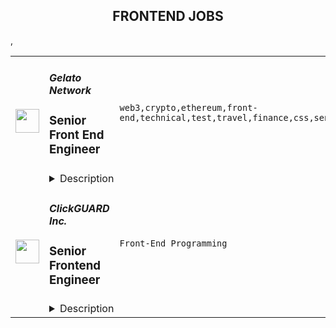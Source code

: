 <div align="center"><h2>FRONTEND JOBS</h2></div><table><tr>
                <td width="100" height="100" rowspan="2">
                    <img src="https://remoteok.com/assets/img/jobs/59c73224e44fd807b7f31656a04a162d1677050170.peg" width="38px" height="auto">
                </td>
                <td width="300">
                    <h5>Gelato Network</h5>
                    <h3>Senior Front End Engineer</h3>
                </td>
                <td width="300">
                    <code>web3,crypto,ethereum,front-end,technical,test,travel,finance,css,senior,go,engineer</code>
                </td>
                <td width="200">
                <text>2 days ago</text>
                </td>
                <td width="100" rowspan="2">
                <a href="https://remoteOK.com/remote-jobs/remote-senior-front-end-engineer-gelato-network-198330" align="right" target="_blank">Apply</a>
                </td>
            </tr>
            <tr>
                <td colspan="3">
                <details><summary>Description</summary>
                <h3><b>Description</b></h3><p>Join our team and work directly with the founders to build the future of Automation for the upcoming decentralized web. Enjoy a lot of perks, travel with us to cool events and participate in amazing off-side retreats with the team!<br>Participate in creating the most sophisticated crypto bot network ever created by designing the smart contracts that will rule them all!</p><p>We are a fully remote team and although we hire globally, there is a strong<b> preference for this role to be based in Central Europe.</b></p><p></p><h3><b>What we offer:</b></h3><br><ul>
<li align="left">A fully remote team with team members in Zug, Paris, New York, Berlin, and many other cool places</li>
<li align="left">Join the "Gelato Legendary Member Club" and work directly with the founders</li>
<li align="left">Participate in building the infrastructure that aims to become the glue between all crypto networks and power the most promising dapps on Ethereum and beyond</li>
<li align="left">Generous Token Package - Get a share of the network's token and be able to participate in the Gelato DAO</li>
<li align="left">Chance to participate in shaping the future of web3 by working together with the biggest projects in this space, such as MakerDAO, Connext, Quickswap, etc.</li>
<li align="left">Worldclass Investors - We are backed by top class VCs and Angels including Dragonfly, Galaxy Digital, ParaFi, Gnosis, Stani Kulechov and many more.</li>
</ul><br><h3><b>Responsibilities:</b></h3><br><ul>
<li align="left">Work together with Product Designers and Product Managers to implement Gelatoâs Front End Specs</li>
<li align="left">Help advanced front end applications such as Sorbet Finance and Gelato Ops</li>
<li align="left">Use a test driven development process to ensure only solid releases make it into production</li>
<li align="left">Participate in sprint planning and standups to discuss priorities and manage issue</li>
</ul><br><h3><b>Requirements:</b></h3><br><ul>
<li align="left">4yrs+ years experience with React.js, Vue.js or similar front-end frameworks</li>
<li align="left">4yrs+ years experience Graph QL</li>
<li align="left">4yrs+years experience with Typescript</li>
<li align="left">Strong CSS skills</li>
<li align="left">You can work with high autonomy</li>
<li align="left">Strong written and verbal communication skills</li>
</ul><br><h3><b>Technologies we use and teach:</b></h3><br><ul><li align="left">React.js</li></ul><br><h3><b>Benefits</b></h3><br><ul>
<li align="left">Work very autonomously</li>
<li align="left">Generous GEL token package</li>
<li align="left">Competitive Salary</li>
<li align="left">Unlimited holiday (yes you heard that right!)</li>
<li align="left">Work together with one of the best technical teams on Ethereum</li>
<li align="left">Build relationships with top blockchain teams which are already Gelato users, including MakerDAO, Instadapp, Zerion, Quickswap and many more</li>
<li align="left">Chance to travel the world to go to exciting events and connect with key players in this industry</li>
<li align="left">Join amazing in-person offsites all over the world</li>
</ul><br/><br/>Please mention the word **ADROITLY** and tag RMzUuOTEuMjAzLjQ0 when applying to show you read the job post completely (#RMzUuOTEuMjAzLjQ0). This is a beta feature to avoid spam applicants. Companies can search these words to find applicants that read this and see they're human.
                </details>
                </td>
            </tr>,<tr>
                <td width="100" height="100" rowspan="2">
                    <img src="https://wwr-pro.s3.amazonaws.com/logos/0074/4123/logo.gif" width="38px" height="auto">
                </td>
                <td width="300">
                    <h5>ClickGUARD Inc.</h5>
                    <h3> Senior Frontend Engineer</h3>
                </td>
                <td width="300">
                    <code>Front-End Programming</code>
                </td>
                <td width="200">
                <text>2 days ago</text>
                </td>
                <td width="100" rowspan="2">
                <a href="https://weworkremotely.com/remote-jobs/clickguard-inc-senior-frontend-engineer" align="right" target="_blank">Apply</a>
                </td>
            </tr>
            <tr>
                <td colspan="3">
                <details><summary>Description</summary>
                <img src="https://we-work-remotely.imgix.net/logos/0074/4123/logo.gif?ixlib=rails-4.0.0&w=50&h=50&dpr=2&fit=fill&auto=compress" />

<p>
  <strong>Headquarters:</strong> America
    <br /><strong>URL:</strong> <a href="https://www.clickguard.com/">https://www.clickguard.com/</a>
</p>

<div><strong>About the role</strong></div><ul>
<li>Leading the front-end development for our SaaS productI</li>
<li>mplementing new user-facing features using React.js</li>
<li>Building reusable components and front-end libraries </li>
<li>Optimizing components for maximum performance across a variety of browsers and web-capable devices </li>
<li>Translating user stories, specs, and wireframes into high-quality code that delivers value to the end-user </li>
<li>Reporting to the Head of Product and Technical Team Lead<br><br>
</li>
</ul><div><strong>What qualifies you for this role?</strong></div><ul>
<li>You have strong Computer Science fundamentals</li>
<li>You've demonstrated experience as a senior frontend developer using React.js</li>
<li>You have excellent JavaScript knowledge in front end libraries and React.js</li>
<li>ecosystem</li>
<li>You have deep experience with UI libraries and design system</li>
<li>You are familiar with code versioning tools like git</li>
<li>You have experience developing analytical, data-driven web applications</li>
<li>You have versatility in the JavaScript ecosystem and programming languages in</li>
<li>general</li>
<li>Clear background in building Software as a Service, ad tech, and/or</li>
<li>cybersecurity tech</li>
<li>You have experience with Test-Driven Development</li>
<li>You have experience working remotely<br><br>
</li>
</ul><div><strong>What's in it for you?</strong></div><ul>
<li>Competitive salary + performance bonuses</li>
<li>Senior Frontend Engineer job description 2</li>
<li>Work that fits your personality and lifestyle</li>
<li>Your hours are flexible, and so is your vacation</li>
<li>You can work from anywhere in the world - We work remotely!</li>
<li>Join and help shape the future of PPC advertising</li>
<li>Once a year all expenses paid company get-togethers</li>
</ul><div><br></div>

<p><strong>To apply:</strong> <a href="https://weworkremotely.com/remote-jobs/clickguard-inc-senior-frontend-engineer">https://weworkremotely.com/remote-jobs/clickguard-inc-senior-frontend-engineer</a></p>

                </details>
                </td>
            </tr>,<tr>
                <td width="100" height="100" rowspan="2">
                    <img src="https://wwr-pro.s3.amazonaws.com/logos/0076/2123/logo.gif" width="38px" height="auto">
                </td>
                <td width="300">
                    <h5>Chorus One</h5>
                    <h3> Front End Software Engineer</h3>
                </td>
                <td width="300">
                    <code>Front-End Programming</code>
                </td>
                <td width="200">
                <text>3 days ago</text>
                </td>
                <td width="100" rowspan="2">
                <a href="https://weworkremotely.com/remote-jobs/chorus-one-front-end-software-engineer" align="right" target="_blank">Apply</a>
                </td>
            </tr>
            <tr>
                <td colspan="3">
                <details><summary>Description</summary>
                <img src="https://we-work-remotely.imgix.net/logos/0076/2123/logo.gif?ixlib=rails-4.0.0&w=50&h=50&dpr=2&fit=fill&auto=compress" />

<p>
  <strong>Headquarters:</strong> Switzerland
    <br /><strong>URL:</strong> <a href="https://chorus.one">https://chorus.one</a>
</p>

<div>
<strong>Job description<br></strong><br>
</div><div>Chorus One is one of the leading operators of infrastructure for Proof-of-Stake networks and decentralized protocols. Tens of thousands of retail customers and institutions are staking billions in assets through our infrastructure helping to secure protocols and earn rewards. Our mission is to Operate infrastructure for decentralized networks that increase freedom and sovereignty. We are a diverse team of around 50 people distributed all over the globe. We value radical transparency, striving for excellence and continuous improvement while treating each other with kindness and generosity. If this sounds like you, we'd love to hear from you.<br><br>
</div><div>We are seeking a <strong>Front End Software Engineer</strong> to build data dashboards and web applications - to enable clients and retail users to interact with our business offerings. This position is a unique opportunity to work with an experienced team on cutting-edge blockchain networks and financial services around cryptocurrency.<br><br>
</div><div>
<br><strong>Responsibilities</strong>
</div><ul>
<li>Work closely with fellow engineers, business team, and product stakeholders to best understand their needs.</li>
<li>Design and develop web applications, monitoring tools, and data dashboards - to best serve the needs of the above.</li>
<li>Work on large-scale, custom-designed software development project</li>
</ul><div>
<br><strong>We offer</strong>
</div><ul>
<li>Competitive salary $80k - 130k/year + Equity </li>
<li>Autonomy and ownership in a friendly and supportive work environment and the opportunity for rapid growth</li>
<li>All-expense paid team retreats at various destinations (Coronavirus permitting). Past retreats took place in Egypt, Serbia, Kenya, USA, South Korea, and Dubai.</li>
<li>Remote, but not alone. We are a strong global collaborative environment.</li>
<li>Remote working budget (Laptop, co-working space, etc)</li>
<li>Personal development budget</li>
<li>Gather experience and build your network in the vibrant crypto ecosystem.</li>
<li>Learn about state-of-the-art protocols that lay the foundation for an open, transparent, and programmable financial system.</li>
</ul><div>
<strong>Job requirements<br></strong><br>
</div><div><strong>What we are looking for</strong></div><ul>
<li>3 years experience with working as a Front End Developer, preferably in remote environment</li>
<li>Fundamental knowledge of frontend languages (JavaScript/TypeScript, HTML, CSS) and experience with major frontend Javascript libraries, preferably React or vue.js</li>
<li>Experience working in a production-ready environment</li>
<li>Ability to write high-quality, well-tested code and passion for automated testing</li>
<li>Familiarity with Front End testing suites like playwright, jest, cypress or equivalent.</li>
<li>Comfortable working remotely with a high degree of autonomy</li>
<li>Interest in learning about cryptocurrencies and blockchains</li>
<li>Passion for creating nice user interfaces and a seamless user experience</li>
</ul><div><strong>Nice to have:</strong></div><ul>
<li>Experience building CI/CD pipelines for deploying web products</li>
<li>Experience with working on large-scale, distributed systems (Kubernetes)</li>
<li>Basic experience with UX design concepts (prototyping, wireframes)</li>
<li>Knowledge of or prior experience in the cryptocurrency and blockchain space</li>
<li>Experience with Postgres or other SQL databases</li>
</ul>

<p><strong>To apply:</strong> <a href="https://weworkremotely.com/remote-jobs/chorus-one-front-end-software-engineer">https://weworkremotely.com/remote-jobs/chorus-one-front-end-software-engineer</a></p>

                </details>
                </td>
            </tr>,<tr>
                <td width="100" height="100" rowspan="2">
                    <img src="https://pbs.twimg.com/profile_images/1445184469132926979/udMW3mSs_400x400.jpg" width="38px" height="auto">
                </td>
                <td width="300">
                    <h5>Slab</h5>
                    <h3>Senior Frontend Engineer</h3>
                </td>
                <td width="300">
                    <code></code>
                </td>
                <td width="200">
                <text>0 days ago</text>
                </td>
                <td width="100" rowspan="2">
                <a href="https://jobs.lever.co/slab/287fe35f-9e9d-4d5a-a2d5-d1d7fc67c347" align="right" target="_blank">Apply</a>
                </td>
            </tr>
            <tr>
                <td colspan="3">
                <details><summary>Description</summary>
                <div class="section page-centered" data-qa="job-description"><div><b style="font-size: 18px">About: </b></div><div><br></div><div>At&nbsp;<a href="https://slab.com/" class="postings-link">Slab</a>, we believe that knowledge is the foundation of any organization's success. When a team's collective knowledge is accessible, that team's potential is limitless. That's why we're making the workplace a source of learning and purpose through knowledge-sharing. Our product helps teams easily create, organize, and discover knowledge across the entire company, from non-technical to tech-savvy. Thousands of customers rely on Slab across their entire workforces, including Asana, Benchling, and Fivetran.</div><div><br></div><div>As a small product-focused company, you'll join a team of experienced engineers, working on shipping features that delight users, fixing issues that get in their way while keeping our codebase, infrastructure, and tooling modern and well-maintained. We are globally distributed, with processes that minimize meetings and overhead, letting makers build on the maker's schedule.</div></div><div class="section page-centered"><div><h3>Technologies we use</h3><ul class="posting-requirements plain-list"><ul><li>React + TypeScript + Sass</li><li>GraphQL + Apollo + Absinthe</li><li>Elixir + Phoenix</li><li>Postgres + Redis</li><li>Docker + Kubernetes</li><li>Google Cloud Platform </li></ul></ul></div></div><div class="section page-centered"><div><h3>Sound like you? </h3><ul class="posting-requirements plain-list"><ul><li>You have a strong technical background, with experience solving complex engineering challenges</li><li>You love delighting users with great product experiences and resolving issues that get in their way</li><li>You're curious to learn and demonstrate the ability to do so very quickly</li><li>You communicate with clearly and concisely, whether with teammates or users</li><li>You are self-motivated and possess a strong work ethic</li><li>You are passionate about knowledge-sharing and identify with Slab's mission and values</li></ul></ul></div></div><div class="section page-centered"><div><h3>What we value:</h3><ul class="posting-requirements plain-list"><ul><li><b>Stay lean</b>&nbsp;- We strive for the greatest possible impact with the fewest number of employees. We empower our teammates with the most leveraged tools and efficient processes.</li><li><b>Default to open</b>&nbsp;- We encourage and nurture open exchanges of knowledge and ideas — while acting with respect and regard for each other.</li><li><b>Think rigorously</b>&nbsp;- We act and execute after careful thought and examination of known information, while acknowledging the risks we accept in its absence.</li><li><b>Say no</b>&nbsp;- We aim to deliver exceptionally high value in a small set of focus areas. We willingly abstain from good ideas to give only the most promising paths the attention they deserve.</li><li><b>The best prevails</b>&nbsp;- Whether an idea or an individual, the best will rise to the top at Slab. Ideas we pursue can come from anywhere, and individuals gain responsibilities due to outperformance.</li><li><b>Global optimization</b>&nbsp;- We believe that our mission — to make the workplace a source of learning and purpose — is the ultimate priority, above any single project, team, or individual.</li></ul></ul></div></div><div class="section page-centered"><div><h3>Benefits:</h3><ul class="posting-requirements plain-list"><ul><li>Full health insurance (USA) or stipend (International)</li><li>Wellness &amp; remote work stipends</li><li>$5k workspace setup, renewed biannually</li><li>7-year options exercise window</li></ul></ul></div></div><!--[2022-11-28] [GOLD-2535] Remove payTransparencyV1 when feature flag is fully removed--><div class="section page-centered" data-qa="closing-description"><div><i>Slab is an equal opportunity employer. We welcome people of diverse backgrounds, experiences, and perspectives.</i></div></div><div class="section page-centered last-section-apply" data-qa="btn-apply-bottom"><a class="postings-btn template-btn-submit hex-color" data-qa="show-page-apply" href="https://jobs.lever.co/slab/287fe35f-9e9d-4d5a-a2d5-d1d7fc67c347/apply">Apply for this job</a></div>
                </details>
                </td>
            </tr></table>